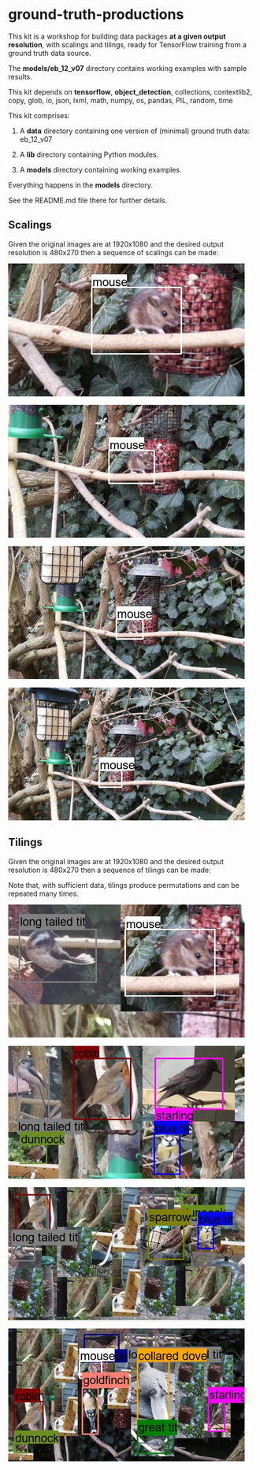 # ground-truth-productions

This kit is a workshop for building data packages **at a given output resolution**, with scalings and tilings, ready for TensorFlow training from a ground truth data source.

The **models/eb_12_v07** directory contains working examples with sample results. 

This kit depends on **tensorflow**, **object_detection**, collections, contextlib2, copy, glob, io, json, lxml, math, numpy, os, pandas, PIL, random, time

This kit comprises:

1. A **data** directory containing one version of (minimal) ground truth data:<br>
    eb_12_v07
    
2. A **lib** directory containing Python modules.


3. A **models** directory containing working examples.

Everything happens in the **models** directory.

See the README.md file there for further details.


## Scalings
Given the original images are at 1920x1080 and the desired output resolution is 480x270 then a sequence of scalings can be made:

![480x270@480x270](scaled_g_480x270@480x270_00-15-44_543-acd008-pi_1-(1).jpg)

![960x540@480x270](scaled_m_960x540@480x270_00-15-44_543-acd008-pi_1-(1).jpg)

![1600x900@480x270](scaled_s_1600x900@480x270_00-15-44_543-acd008-pi_1-(1).jpg)

![1920x1080@480x270](scaled_x_1920x1080@480x270_00-15-44_543-acd008-pi_1-(1).jpg)

## Tilings
Given the original images are at 1920x1080 and the desired output resolution is 480x270 then a sequence of tilings can be made:

Note that, with sufficient data, tilings produce permutations and can be repeated many times.

![480x270@480x270](tiled_g_480x270@480x270_0_1-(2).jpg)

![960x540@480x270](tiled_m_960x540@480x270_0_1-(5).jpg)

![1600x900@480x270](tiled_s_1600x900@480x270_0_1-(6).jpg)

![1920x1080@480x270](tiled_x_1920x1080@480x270_0_1-(10).jpg)


